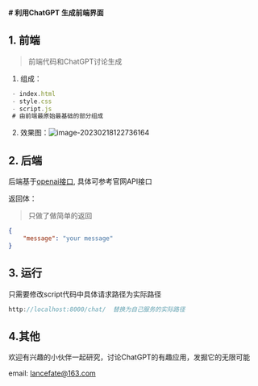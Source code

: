 **# 利用ChatGPT 生成前端界面**

## 1. 前端

> 前端代码和ChatGPT讨论生成

1. 组成：

```js
 - index.html
 - style.css 
 - script.js 
 # 由前端最原始最基础的部分组成
```

2. 效果图：![image-20230218122736164](https://i.328888.xyz/2023/02/18/BohfH.png)

## 2. 后端

后端基于[openai接口](https://openai.com/api/), 具体可参考官网API接口

返回体：

> 只做了做简单的返回

```json
{
	"message": "your message"
}


```

## 3. 运行

只需要修改script代码中具体请求路径为实际路径

```js
http://localhost:8000/chat/  替换为自己服务的实际路径
```

## 4.其他

欢迎有兴趣的小伙伴一起研究，讨论ChatGPT的有趣应用，发掘它的无限可能

email: lancefate@163.com



